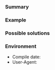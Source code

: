 <!-- Prefix the title above with one of the following: -->
<!-- Bug report: -->
<!-- Operation request: -->
<!-- Feature request: -->
<!-- Misc: -->

### Summary
<!-- If you're describing a bug, tell us what's wrong -->
<!-- If you're suggesting a change/improvement, tell us what it is and how it should work -->

### Example
<!-- If describing a bug, tell us what happens instead of the expected behavior -->
<!-- Include a link that triggers the bug if possible -->
<!-- If you are requesting a new operation, include example input and output -->

### Possible solutions
<!-- Not obligatory, but suggest a fix/reason for the bug, or ideas for how to -->
<!-- implement the addition or change, including links to relevant resources -->

### Environment
<!-- Include any relevant details about the environment you experienced the bug in -->
<!-- This information is displayed in the About/Support pane -->
* Compile date: 
* User-Agent: 
